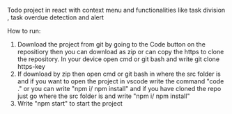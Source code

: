 Todo project in react with context menu and functionalities like task division , task overdue detection and alert


How to run:
1. Download the project from git by going to the Code button  on the repositiory then you can download as zip or can copy the https to clone the repository. In your device open cmd or git bash and write git clone https-key
2. If download by zip then open cmd or git bash in where the src folder is and if you want to open the project in vscode write the command "code ." or you can write "npm i/ npm install" and if you have cloned the repo just go where the src folder is and write "npm i/ npm install"
3. Write "npm start" to start the project
